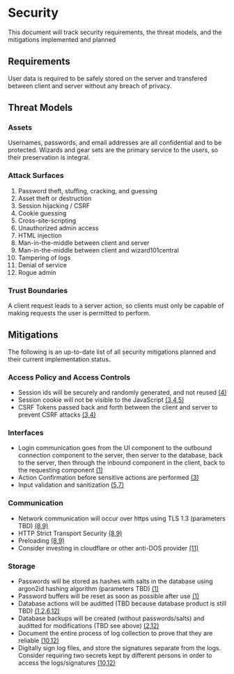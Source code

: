 # Security
This document will track security requirements, the threat models, and the mitigations implemented and planned

## Requirements
User data is required to be safely stored on the server and transfered between client and server without any breach of privacy.

## Threat Models
### Assets
Usernames, passwords, and email addresses are all confidential and to be protected.
Wizards and gear sets are the primary service to the users, so their preservation is integral.

### Attack Surfaces
1. Password theft, stuffing, cracking, and guessing
2. Asset theft or destruction
3. Session hijacking / CSRF
4. Cookie guessing
5. Cross-site-scripting
6. Unauthorized admin access
7. HTML injection
8. Man-in-the-middle between client and server
9. Man-in-the-middle between client and wizard101central
10. Tampering of logs
11. Denial of service
12. Rogue admin

### Trust Boundaries
A client request leads to a server action, so clients must only be capable of making requests the user is permitted to perform.

## Mitigations
The following is an up-to-date list of all security mitigations planned and their current implementation status.

### Access Policy and Access Controls
* Session ids will be securely and randomly generated, and not reused [(4)](#attack-surfaces)
* Session cookie will not be visible to the JavaScript [(3,4,5)](#attack-surfaces)
* CSRF Tokens passed back and forth between the client and server to prevent CSRF attacks [(3,4)](#attack-surfaces)

### Interfaces
* Login communication goes from the UI component to the outbound connection component to the server, then server to the database, back to the server, then through the inbound component in the client, back to the requesting component [(1)](#attack-surfaces)
* Action Confirmation before sensitive actions are performed [(3)](#attack-surfaces)
* Input validation and sanitization [(5,7)](#attack-surfaces)

### Communication
* Network communication will occur over https using TLS 1.3 (parameters TBD) [(8,9)](#attack-surfaces)
* HTTP Strict Transport Security [(8,9)](#attack-surfaces)
* Preloading [(8,9)](#attack-surfaces)
* Consider investing in cloudflare or other anti-DOS provider [(11)](#attack-surfaces)

### Storage
* Passwords will be stored as hashes with salts in the database using argon2id hashing algorithm (parameters TBD) [(1)](#attack-surfaces)
* Password buffers will be reset as soon as possible after use [(1)](#attack-surfaces)
* Database actions will be auditted (TBD because database product is still TBD) [(1,2,6,12)](#attack-surfaces)
* Database backups will be created (without passwords/salts) and auditted for modifications (TBD see above) [(2,12)](#attack-surfaces)
* Document the entire process of log collection to prove that they are reliable [(10,12)](#attack-surfaces)
* Digitally sign log files, and store the signatures separate from the logs. Consider requiring two secrets kept by different persons in order to access the logs/signatures [(10,12)](#attack-surfaces)
